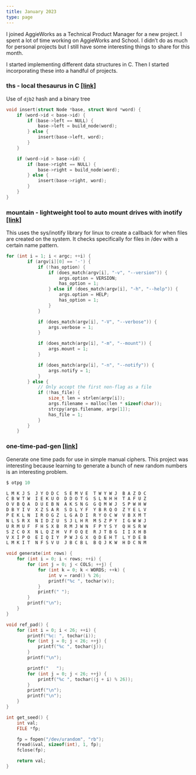```yaml
---
title: January 2023
type: page
---
```


I joined AggieWorks as a Technical Product Manager for a new project. I spent a lot of time working on AggieWorks and School. I didn’t do as much for personal projects but I still have some interesting things to share for this month.

I started implementing different data structures in C. Then I started incorporating these into a handful of projects.

### ths - local thesaurus in C [[link]](https://github.com/JakeRoggenbuck/ths)

Use of `djb2` hash and a binary tree

```c
void insert(struct Node *base, struct Word *word) {
    if (word->id < base->id) {
        if (base->left == NULL) {
            base->left = build_node(word);
        } else {
            insert(base->left, word);
        }
    }

    if (word->id > base->id) {
        if (base->right == NULL) {
            base->right = build_node(word);
        } else {
            insert(base->right, word);
        }
    }
}
```

### mountain - lightweight tool to auto mount drives with inotify [[link]](https://github.com/JakeRoggenbuck/mountain)

This uses the sys/inotify library for linux to create a callback for when files are created on the system. It checks specifically for files in /dev with a certain name pattern.

```c
for (int i = 1; i < argc; ++i) {
        if (argv[i][0] == '-') {
            if (!has_option) {
                if (does_match(argv[i], "-v", "--version")) {
                    args.option = VERSION;
                    has_option = 1;
                } else if (does_match(argv[i], "-h", "--help")) {
                    args.option = HELP;
                    has_option = 1;
                }
            }

            if (does_match(argv[i], "-V", "--verbose")) {
                args.verbose = 1;
            }

            if (does_match(argv[i], "-m", "--mount")) {
                args.mount = 1;
            }

            if (does_match(argv[i], "-n", "--notify")) {
                args.notify = 1;
            }
        } else {
            // Only accept the first non-flag as a file
            if (!has_file) {
                size_t len = strlen(argv[i]);
                args.filename = malloc(len * sizeof(char));
                strcpy(args.filename, argv[1]);
                has_file = 1;
            }
        }
    }
```

### **one-time-pad-gen [[link]](https://github.com/JakeRoggenbuck/one-time-pad-gen)**

Generate one time pads for use in simple manual ciphers. This project was interesting because learning to generate a bunch of new random numbers is an interesting problem.

```c
$ otpg 10
```

```c
L M K J S  J Y O D C  S E M V E  T W Y W J  B A Z D C
C B W T W  I E K U O  D D O T G  S L N H H  T A F U Z
O V B Q A  D U E B N  A K S N G  G Q M W J  S P W H W
D B Y I V  X Z S A R  S D L Y F  Y B R Q O  Z Y E L V
P E K L N  I R O G Z  L G A D I  R Y O C W  V B X M T
N L S R X  N I D Z U  S J L H R  M S Z P Y  I G W W J
U R M U F  F H S X B  R M J W N  F P Y S Y  Q H S R W
S Z C O X  N L Q Z H  V F O Q E  R J T B G  I I X H B
V X I P O  E I Q I Y  P W J G X  Q D E H T  L Y D E B
L M K I T  N F S V U  J B C B L  B Q J K W  H D C N M
```

```c
void generate(int rows) {
    for (int i = 0; i < rows; ++i) {
        for (int j = 0; j < COLS; ++j) {
            for (int k = 0; k < WORDS; ++k) {
                int v = rand() % 26;
                printf("%c ", tochar(v));
            }
            printf(" ");
        }
        printf("\n");
    }
}

void ref_pad() {
    for (int i = 0; i < 26; ++i) {
        printf("%c: ", tochar(i));
        for (int j = 0; j < 26; ++j) {
            printf("%c ", tochar(j));
        }
        printf("\n");

        printf("   ");
        for (int j = 0; j < 26; ++j) {
            printf("%c ", tochar((j + i) % 26));
        }
        printf("\n");
        printf("\n");
    }
}

int get_seed() {
    int val;
    FILE *fp;

    fp = fopen("/dev/urandom", "rb");
    fread(&val, sizeof(int), 1, fp);
    fclose(fp);

    return val;
}
```
